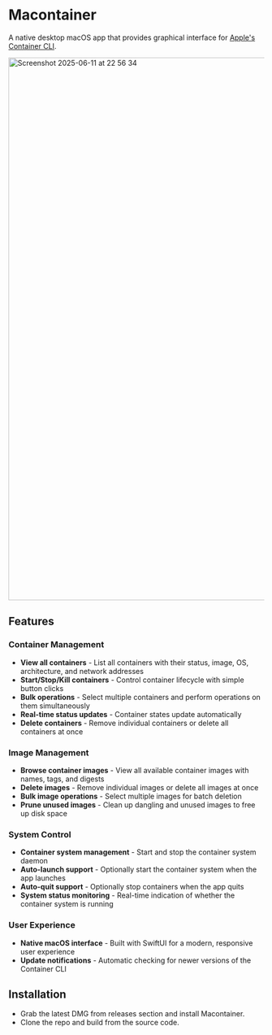 # Macontainer

A native desktop macOS app that provides graphical interface for [Apple's Container CLI](https://github.com/apple/container).

<img width="1068" alt="Screenshot 2025-06-11 at 22 56 34" src="https://github.com/user-attachments/assets/8b2c2336-b579-411f-9de5-c2f2f5db4ad5" />

## Features

### Container Management
- **View all containers** - List all containers with their status, image, OS, architecture, and network addresses
- **Start/Stop/Kill containers** - Control container lifecycle with simple button clicks
- **Bulk operations** - Select multiple containers and perform operations on them simultaneously
- **Real-time status updates** - Container states update automatically
- **Delete containers** - Remove individual containers or delete all containers at once

### Image Management
- **Browse container images** - View all available container images with names, tags, and digests
- **Delete images** - Remove individual images or delete all images at once
- **Bulk image operations** - Select multiple images for batch deletion
- **Prune unused images** - Clean up dangling and unused images to free up disk space

### System Control
- **Container system management** - Start and stop the container system daemon
- **Auto-launch support** - Optionally start the container system when the app launches
- **Auto-quit support** - Optionally stop containers when the app quits
- **System status monitoring** - Real-time indication of whether the container system is running

### User Experience
- **Native macOS interface** - Built with SwiftUI for a modern, responsive user experience
- **Update notifications** - Automatic checking for newer versions of the Container CLI

## Installation

- Grab the latest DMG from releases section and install Macontainer.
- Clone the repo and build from the source code.